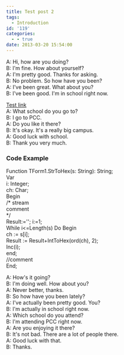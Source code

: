 ```yaml
---
title: Test post 2
tags:
  - Introduction
id: '119'
categories:
  - - true
date: 2013-03-20 15:54:00
---
```


  
A: Hi, how are you doing?  
B: I'm fine. How about yourself?  
A: I'm pretty good. Thanks for asking.  
B: No problem. So how have you been?  
A: I've been great. What about you?  
B: I've been good. I'm in school right now.
<!-- more -->
  
[Test link](http://lazplanet.blogspot.com/2013/03/test-post-2.html#hhh)  
A: What school do you go to?  
B: I go to PCC.  
A: Do you like it there?  
B: It's okay. It's a really big campus.  
A: Good luck with school.  
B: Thank you very much.  
  
[](http://lazplanet.blogspot.com/2013/03/test-post-2.html#)

### Code Example

  

Function TForm1.StrToHex(s: String): String;  
Var  
  i: Integer;  
  ch: Char;  
Begin  
  /\* stream  
  comment  
  \*/  
  Result:=''; i:=1;  
  While i<=Length(s) Do Begin  
       ch := s\[i\];  
       Result := Result+IntToHex(ord(ch), 2);  
       Inc(i);  
  end;  
  //comment  
End;  

  
  
  
  
A: How's it going?  
B: I'm doing well. How about you?  
A: Never better, thanks.  
B: So how have you been lately?  
A: I've actually been pretty good. You?  
B: I'm actually in school right now.  
A: Which school do you attend?  
B: I'm attending PCC right now.  
A: Are you enjoying it there?  
B: It's not bad. There are a lot of people there.  
A: Good luck with that.  
B: Thanks.